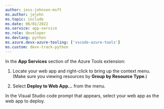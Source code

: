 ```yaml
---
author: jess-johnson-msft
ms.author: jejohn
ms.topic: include
ms.date: 06/01/2022
ms.service: app-service
ms.role: developer
ms.devlang: python
ms.azure.devx-azure-tooling: ['vscode-azure-tools']
ms.custom: devx-track-python
---
```


In the **App Services** section of the Azure Tools extension:

1. Locate your web app and right-click to bring up the context menu. (Make sure you viewing resources by **Group by Resource Type**.)

1. Select **Deploy to Web App...** from the menu.

In the Visual Studio code prompt that appears, select your web app as the web app to deploy.
